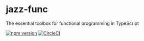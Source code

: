# jazz-func

The essential toolbox for functional programming in TypeScript

[![npm version](https://badge.fury.io/js/jazz-func.svg)](https://badge.fury.io/js/jazz-func)
[![CircleCI](https://circleci.com/gh/herp-inc/jazz-func/tree/master.svg?style=svg&circle-token=11a990edb7a6c8c031343bc9753e2f6fa566434d)](https://circleci.com/gh/herp-inc/jazz-func/tree/master)

